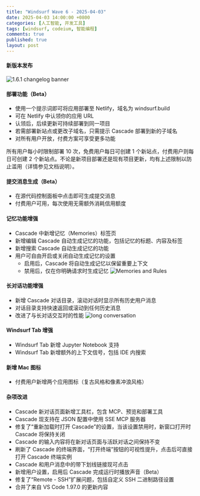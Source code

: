 ```yaml
---
title: "Windsurf Wave 6 - 2025-04-03"
date: 2025-04-03 14:00:00 +0800
categories: [人工智能, 开发工具]
tags: [windsurf, codeium, 智能编程]  
comments: true
published: true
layout: post
---
```


#### 新版本发布

![1.6.1 changelog banner](https://exafunction.github.io/public/changelog/windsurf/1.6.1/161_hero_img.jpg)


#### 部署功能（Beta）

- 使用一个提示词即可将应用部署至 Netlify，域名为 windsurf.build
- 可在 Netlify 中认领你的应用 URL
- 认领后，后续更新可持续部署到同一项目
- 若需部署新站点或更改子域名，只需提示 Cascade 部署到新的子域名
- 对所有用户开放，付费方案可享受更多功能

所有用户每小时限制部署 10 次，免费用户每日可创建 1 个新站点，付费用户则每日可创建 2 个新站点。不论是新项目部署还是现有项目更新，均有上述限制以防止滥用（详情参见文档说明）。

#### 提交消息生成（Beta）

- 在源代码控制面板中点击即可生成提交消息
- 付费用户可用，每次使用无需额外消耗信用额度

#### 记忆功能增强

- Cascade 中新增记忆（Memories）标签页
- 新增编辑 Cascade 自动生成记忆的功能，包括记忆的标题、内容及标签
- 新增搜索 Cascade 自动生成记忆的功能
- 用户可自由开启或关闭自动生成记忆的设置
  - 启用后，Cascade 将自动生成记忆以保留重要上下文
  - 禁用后，仅在你明确请求时生成记忆
![Memories and Rules](https://assets.068666.xyz/blog/assets/2025/04/f30ab4763f31cc7c9e0a4e1d7e346172.png)

#### 长对话功能增强

- 新增 Cascade 对话目录，滚动对话时显示所有历史用户消息
- 对话目录支持快速返回或滚动到任何历史消息
- 改进了与长对话交互时的性能
![long conversation](https://assets.068666.xyz/blog/assets/2025/04/80674de264731252f9154d3ee59af0a9.png)

#### Windsurf  Tab 增强

- Windsurf Tab 新增 Jupyter Notebook 支持
- Windsurf Tab 新增额外的上下文信号，包括 IDE 内搜索

#### 新增 Mac 图标

- 付费用户新增两个应用图标（复古风格和像素冲浪风格）

#### 杂项改进

- Cascade 新对话页面新增工具栏，包含 MCP、预览和部署工具
- Cascade 现支持在 JSON 配置中使用 SSE MCP 服务器
- 修复了“重新加载时打开 Cascade”的设置，当该设置禁用时，新窗口打开时 Cascade 将保持关闭
- Cascade 的输入内容将在新对话页面与活跃对话之间保持不变
- 刷新了 Cascade 的终端界面，“打开终端”按钮的可视性提升，点击后可直接打开 Cascade 终端实例
- Cascade 和用户消息中的带下划线链接现可点击
- 新增用户设置，启用后 Cascade 完成运行时播放声音（Beta）
- 修复了“Remote - SSH”扩展问题，包括自定义 SSH 二进制路径设置
- 合并了来自 VS Code 1.97.0 的更新内容

